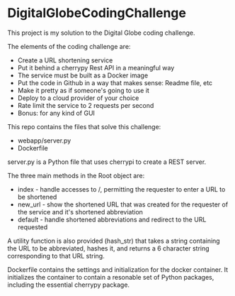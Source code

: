 # DigitalGlobeCodingChallenge

This project is my solution to the Digital Globe coding challenge.

The elements of the coding challenge are:
  * Create a URL shortening service
  * Put it behind a cherrypy Rest API in a meaningful way
  * The service must be built as a Docker image
  * Put the code in Github in a way that makes sense: Readme file, etc  	
  * Make it pretty as if someone's going to use it
  * Deploy to a cloud provider of your choice
  * Rate limit the service to 2 requests per second
  * Bonus: for any kind of GUI 

This repo contains the files that solve this challenge:
  * webapp/server.py
  * Dockerfile

server.py is a Python file that uses cherrypi to create a REST server. 

The three main methods in the Root object are:
  * index - handle accesses to /, permitting the requester to enter a URL to be shortened
  * new_url - show the shortened URL that was created for the requester of the service and it's shortened abbreviation
  * default - handle shortened abbreviations and redirect to the URL requested
  
A utility function is also provided (hash_str) that takes a string containing the URL to be abbreviated, hashes it, and returns a 6 character string corresponding to that URL string.

Dockerfile contains the settings and initialization for the docker container. It initializes the container to contain a resonable set of Python packages, including the essential cherrypy package.

